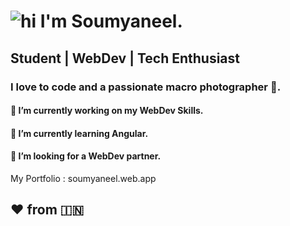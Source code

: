 # ![hi](https://www.mediafire.com/convkey/3a97/nkg4j7d832ludi8zg.jpg) I'm Soumyaneel.


## Student | WebDev | Tech Enthusiast

### I love to code and a passionate macro photographer 📸.

#### 🔭 I’m currently working on my WebDev Skills.
#### 🌱 I’m currently learning Angular.
#### 🤔 I’m looking for a WebDev partner.


My Portfolio : soumyaneel.web.app




## ❤️ from 🇮🇳
